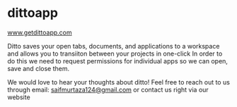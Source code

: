 # dittoapp

www.getdittoapp.com

Ditto saves your open tabs, documents, and applications to a workspace and allows you to transiiton between your projects in one-click
In order to do this we need to request permissions for individual apps so we can open, save and close them.

We would love to hear your thoughts about ditto!
Feel free to reach out to us through email: saifmurtaza124@gmail.com or contact us right via our website
